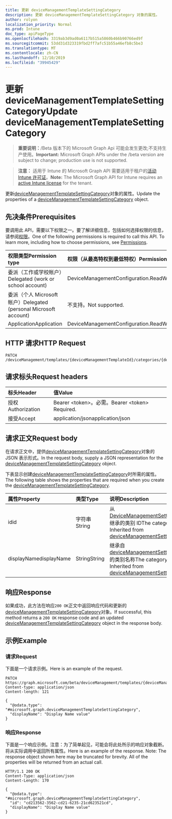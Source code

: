```yaml
---
title: 更新 deviceManagementTemplateSettingCategory
description: 更新 deviceManagementTemplateSettingCategory 对象的属性。
author: rolyon
localization_priority: Normal
ms.prod: Intune
doc_type: apiPageType
ms.openlocfilehash: 3319ab3d9ad0a6117b515a5860b466b90766ed9f
ms.sourcegitcommit: 53dd31d323319fbd2ff7afc51b55a46efb8c5be3
ms.translationtype: MT
ms.contentlocale: zh-CN
ms.lasthandoff: 12/10/2019
ms.locfileid: "39945429"
---
```

# <a name="update-devicemanagementtemplatesettingcategory"></a><span data-ttu-id="34ded-103">更新 deviceManagementTemplateSettingCategory</span><span class="sxs-lookup"><span data-stu-id="34ded-103">Update deviceManagementTemplateSettingCategory</span></span>

> <span data-ttu-id="34ded-104">**重要说明：**/Beta 版本下的 Microsoft Graph Api 可能会发生更改;不支持生产使用。</span><span class="sxs-lookup"><span data-stu-id="34ded-104">**Important:** Microsoft Graph APIs under the /beta version are subject to change; production use is not supported.</span></span>

> <span data-ttu-id="34ded-105">**注意：** 适用于 Intune 的 Microsoft Graph API 需要适用于租户的[活动 Intune 许可证](https://go.microsoft.com/fwlink/?linkid=839381)。</span><span class="sxs-lookup"><span data-stu-id="34ded-105">**Note:** The Microsoft Graph API for Intune requires an [active Intune license](https://go.microsoft.com/fwlink/?linkid=839381) for the tenant.</span></span>

<span data-ttu-id="34ded-106">更新[deviceManagementTemplateSettingCategory](../resources/intune-deviceintent-devicemanagementtemplatesettingcategory.md)对象的属性。</span><span class="sxs-lookup"><span data-stu-id="34ded-106">Update the properties of a [deviceManagementTemplateSettingCategory](../resources/intune-deviceintent-devicemanagementtemplatesettingcategory.md) object.</span></span>

## <a name="prerequisites"></a><span data-ttu-id="34ded-107">先决条件</span><span class="sxs-lookup"><span data-stu-id="34ded-107">Prerequisites</span></span>
<span data-ttu-id="34ded-p101">要调用此 API，需要以下权限之一。要了解详细信息，包括如何选择权限的信息，请参阅[权限](/graph/permissions-reference)。</span><span class="sxs-lookup"><span data-stu-id="34ded-p101">One of the following permissions is required to call this API. To learn more, including how to choose permissions, see [Permissions](/graph/permissions-reference).</span></span>

|<span data-ttu-id="34ded-110">权限类型</span><span class="sxs-lookup"><span data-stu-id="34ded-110">Permission type</span></span>|<span data-ttu-id="34ded-111">权限（从最高特权到最低特权）</span><span class="sxs-lookup"><span data-stu-id="34ded-111">Permissions (from most to least privileged)</span></span>|
|:---|:---|
|<span data-ttu-id="34ded-112">委派（工作或学校帐户）</span><span class="sxs-lookup"><span data-stu-id="34ded-112">Delegated (work or school account)</span></span>|<span data-ttu-id="34ded-113">DeviceManagementConfiguration.ReadWrite.All</span><span class="sxs-lookup"><span data-stu-id="34ded-113">DeviceManagementConfiguration.ReadWrite.All</span></span>|
|<span data-ttu-id="34ded-114">委派（个人 Microsoft 帐户）</span><span class="sxs-lookup"><span data-stu-id="34ded-114">Delegated (personal Microsoft account)</span></span>|<span data-ttu-id="34ded-115">不支持。</span><span class="sxs-lookup"><span data-stu-id="34ded-115">Not supported.</span></span>|
|<span data-ttu-id="34ded-116">Application</span><span class="sxs-lookup"><span data-stu-id="34ded-116">Application</span></span>|<span data-ttu-id="34ded-117">DeviceManagementConfiguration.ReadWrite.All</span><span class="sxs-lookup"><span data-stu-id="34ded-117">DeviceManagementConfiguration.ReadWrite.All</span></span>|

## <a name="http-request"></a><span data-ttu-id="34ded-118">HTTP 请求</span><span class="sxs-lookup"><span data-stu-id="34ded-118">HTTP Request</span></span>
<!-- {
  "blockType": "ignored"
}
-->
``` http
PATCH /deviceManagement/templates/{deviceManagementTemplateId}/categories/{deviceManagementTemplateSettingCategoryId}
```

## <a name="request-headers"></a><span data-ttu-id="34ded-119">请求标头</span><span class="sxs-lookup"><span data-stu-id="34ded-119">Request headers</span></span>
|<span data-ttu-id="34ded-120">标头</span><span class="sxs-lookup"><span data-stu-id="34ded-120">Header</span></span>|<span data-ttu-id="34ded-121">值</span><span class="sxs-lookup"><span data-stu-id="34ded-121">Value</span></span>|
|:---|:---|
|<span data-ttu-id="34ded-122">授权</span><span class="sxs-lookup"><span data-stu-id="34ded-122">Authorization</span></span>|<span data-ttu-id="34ded-123">Bearer &lt;token&gt;。必需。</span><span class="sxs-lookup"><span data-stu-id="34ded-123">Bearer &lt;token&gt; Required.</span></span>|
|<span data-ttu-id="34ded-124">接受</span><span class="sxs-lookup"><span data-stu-id="34ded-124">Accept</span></span>|<span data-ttu-id="34ded-125">application/json</span><span class="sxs-lookup"><span data-stu-id="34ded-125">application/json</span></span>|

## <a name="request-body"></a><span data-ttu-id="34ded-126">请求正文</span><span class="sxs-lookup"><span data-stu-id="34ded-126">Request body</span></span>
<span data-ttu-id="34ded-127">在请求正文中，提供[deviceManagementTemplateSettingCategory](../resources/intune-deviceintent-devicemanagementtemplatesettingcategory.md)对象的 JSON 表示形式。</span><span class="sxs-lookup"><span data-stu-id="34ded-127">In the request body, supply a JSON representation for the [deviceManagementTemplateSettingCategory](../resources/intune-deviceintent-devicemanagementtemplatesettingcategory.md) object.</span></span>

<span data-ttu-id="34ded-128">下表显示创建[deviceManagementTemplateSettingCategory](../resources/intune-deviceintent-devicemanagementtemplatesettingcategory.md)时所需的属性。</span><span class="sxs-lookup"><span data-stu-id="34ded-128">The following table shows the properties that are required when you create the [deviceManagementTemplateSettingCategory](../resources/intune-deviceintent-devicemanagementtemplatesettingcategory.md).</span></span>

|<span data-ttu-id="34ded-129">属性</span><span class="sxs-lookup"><span data-stu-id="34ded-129">Property</span></span>|<span data-ttu-id="34ded-130">类型</span><span class="sxs-lookup"><span data-stu-id="34ded-130">Type</span></span>|<span data-ttu-id="34ded-131">说明</span><span class="sxs-lookup"><span data-stu-id="34ded-131">Description</span></span>|
|:---|:---|:---|
|<span data-ttu-id="34ded-132">id</span><span class="sxs-lookup"><span data-stu-id="34ded-132">id</span></span>|<span data-ttu-id="34ded-133">字符串</span><span class="sxs-lookup"><span data-stu-id="34ded-133">String</span></span>|<span data-ttu-id="34ded-134">从[DeviceManagementSettingCategory](../resources/intune-deviceintent-devicemanagementsettingcategory.md)继承的类别 ID</span><span class="sxs-lookup"><span data-stu-id="34ded-134">The category ID Inherited from [deviceManagementSettingCategory](../resources/intune-deviceintent-devicemanagementsettingcategory.md)</span></span>|
|<span data-ttu-id="34ded-135">displayName</span><span class="sxs-lookup"><span data-stu-id="34ded-135">displayName</span></span>|<span data-ttu-id="34ded-136">String</span><span class="sxs-lookup"><span data-stu-id="34ded-136">String</span></span>|<span data-ttu-id="34ded-137">继承自[deviceManagementSettingCategory](../resources/intune-deviceintent-devicemanagementsettingcategory.md)的类别名称</span><span class="sxs-lookup"><span data-stu-id="34ded-137">The category name Inherited from [deviceManagementSettingCategory](../resources/intune-deviceintent-devicemanagementsettingcategory.md)</span></span>|



## <a name="response"></a><span data-ttu-id="34ded-138">响应</span><span class="sxs-lookup"><span data-stu-id="34ded-138">Response</span></span>
<span data-ttu-id="34ded-139">如果成功，此方法在响应`200 OK`正文中返回响应代码和更新的[deviceManagementTemplateSettingCategory](../resources/intune-deviceintent-devicemanagementtemplatesettingcategory.md)对象。</span><span class="sxs-lookup"><span data-stu-id="34ded-139">If successful, this method returns a `200 OK` response code and an updated [deviceManagementTemplateSettingCategory](../resources/intune-deviceintent-devicemanagementtemplatesettingcategory.md) object in the response body.</span></span>

## <a name="example"></a><span data-ttu-id="34ded-140">示例</span><span class="sxs-lookup"><span data-stu-id="34ded-140">Example</span></span>

### <a name="request"></a><span data-ttu-id="34ded-141">请求</span><span class="sxs-lookup"><span data-stu-id="34ded-141">Request</span></span>
<span data-ttu-id="34ded-142">下面是一个请求示例。</span><span class="sxs-lookup"><span data-stu-id="34ded-142">Here is an example of the request.</span></span>
``` http
PATCH https://graph.microsoft.com/beta/deviceManagement/templates/{deviceManagementTemplateId}/categories/{deviceManagementTemplateSettingCategoryId}
Content-type: application/json
Content-length: 121

{
  "@odata.type": "#microsoft.graph.deviceManagementTemplateSettingCategory",
  "displayName": "Display Name value"
}
```

### <a name="response"></a><span data-ttu-id="34ded-143">响应</span><span class="sxs-lookup"><span data-stu-id="34ded-143">Response</span></span>
<span data-ttu-id="34ded-p102">下面是一个响应示例。注意：为了简单起见，可能会将此处所示的响应对象截断。将从实际调用中返回所有属性。</span><span class="sxs-lookup"><span data-stu-id="34ded-p102">Here is an example of the response. Note: The response object shown here may be truncated for brevity. All of the properties will be returned from an actual call.</span></span>
``` http
HTTP/1.1 200 OK
Content-Type: application/json
Content-Length: 170

{
  "@odata.type": "#microsoft.graph.deviceManagementTemplateSettingCategory",
  "id": "cd213562-3562-cd21-6235-21cd623521cd",
  "displayName": "Display Name value"
}
```





